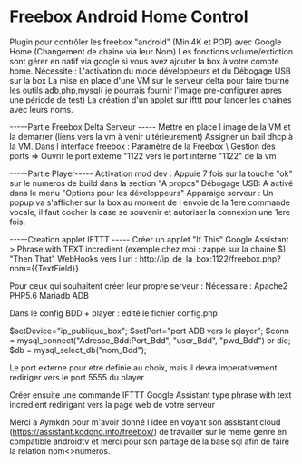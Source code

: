 # Freebox Android Home Control

Plugin pour contrôler les freebox "android" (Mini4K et POP) avec Google Home (Changement de chaine via leur Nom)
Les fonctions volume/extiction sont gérer en natif via google si vous avez ajouter la box à votre compte home.
Nécessite : 
  L'activation du mode développeurs et du Débogage USB sur la box
  La mise en place d'une VM sur le serveur delta pour faire tourné les outils adb,php,mysql( je pourrais fournir l'image pre-configurer apres une période de test)
  La création d'un applet sur ifttt pour lancer les chaines avec leurs noms.
  
-----Partie Freebox Delta Serveur -----
Mettre en place l image de la VM et la demarrer (liens vers la vm à venir ultérieurement)
Assigner un bail dhcp à la VM.
Dans l interface freebox : Paramètre de la Freebox \ Gestion des ports => Ouvrir le port externe "1122 vers le port interne "1122" de la vm

-----Partie Player----- 
Activation mod dev : 
Appuie 7 fois sur la touche "ok" sur le numeros de build dans la section "A propos"
Débogage USB:
A activé dans le menu "Options pour les développeurs"
Apparaige serveur : 
Un popup va s'afficher sur la box au moment de l envoie de la 1ere commande vocale,
il faut cocher la case se souvenir et autoriser la connexion une 1ere fois.

-----Creation applet IFTTT -----
Créer un applet "If This" Google Assistant > Phrase with TEXT incredient  (exemple chez moi : zappe sur la chaine $)
                "Then That" WebHooks vers l url : http://ip_de_la_box:1122/freebox.php?nom={{TextField}}
                
                
Pour ceux qui souhaitent créer leur propre serveur : 
Nécessaire : 
  Apache2
  PHP5.6
  Mariadb
  ADB
  
Dans le 
config BDD + player : 
edité le fichier config.php

$setDevice="ip_publique_box";
$setPort="port ADB vers le player";
$conn = mysql_connect("Adresse_Bdd:Port_Bdd", "user_Bdd", "pwd_Bdd") or die;
$db = mysql_select_db("nom_Bdd");

Le port externe pour etre definie au choix, mais il devra imperativement rediriger vers le port 5555 du player

Créer ensuite une commande IFTTT Google Assistant type phrase with text incredient redirigant vers la page web de votre serveur


Merci a Aymkdn pour m'avoir donné l idée en voyant son assistant cloud (https://assistant.kodono.info/freebox/) de travailler sur le meme genre en compatible androidtv et merci pour son partage de la base sql afin de faire la relation nom<>numeros.



